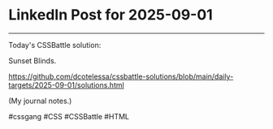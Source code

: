 # LinkedIn Post for 2025-09-01

---

Today's CSSBattle solution:

Sunset Blinds.

https://github.com/dcotelessa/cssbattle-solutions/blob/main/daily-targets/2025-09-01/solutions.html

(My journal notes.)

#cssgang #CSS #CSSBattle #HTML
